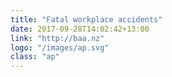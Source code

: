 ```yaml
---
title: "Fatal workplace accidents"
date: 2017-09-28T14:02:42+13:00
link: "http://baa.nz"
logo: "/images/ap.svg"
class: "ap"
---
```


